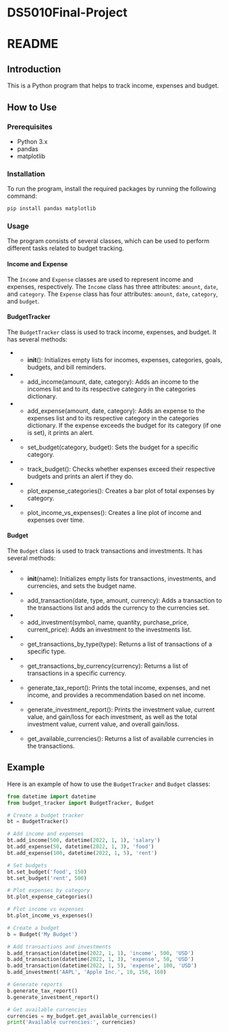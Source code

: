# DS5010Final-Project

# README

## Introduction

This is a Python program that helps to track income, expenses and budget.

## How to Use

### Prerequisites

- Python 3.x
- pandas
- matplotlib

### Installation

To run the program, install the required packages by running the following command:

```python
pip install pandas matplotlib
```

### Usage

The program consists of several classes, which can be used to perform different tasks related to budget tracking. 

#### Income and Expense

The `Income` and `Expense` classes are used to represent income and expenses, respectively. The `Income` class has three attributes: `amount`, `date`, and `category`. The `Expense` class has four attributes: `amount`, `date`, `category`, and `budget`. 

#### BudgetTracker

The `BudgetTracker` class is used to track income, expenses, and budget. It has several methods:

* * __init__(): Initializes empty lists for incomes, expenses, categories, goals, budgets, and bill reminders.
* * add_income(amount, date, category): Adds an income to the incomes list and to its respective category in the categories dictionary.
* * add_expense(amount, date, category): Adds an expense to the expenses list and to its respective category in the categories dictionary. If the expense exceeds the budget for its category (if one is set), it prints an alert.
* * set_budget(category, budget): Sets the budget for a specific category.
* * track_budget(): Checks whether expenses exceed their respective budgets and prints an alert if they do.
* * plot_expense_categories(): Creates a bar plot of total expenses by category.
* * plot_income_vs_expenses(): Creates a line plot of income and expenses over time.

#### Budget

The `Budget` class is used to track transactions and investments. It has several methods:

* * __init__(name): Initializes empty lists for transactions, investments, and currencies, and sets the budget name.
* * add_transaction(date, type, amount, currency): Adds a transaction to the transactions list and adds the currency to the currencies set.
* * add_investment(symbol, name, quantity, purchase_price, current_price): Adds an investment to the investments list.
* * get_transactions_by_type(type): Returns a list of transactions of a specific type.
* * get_transactions_by_currency(currency): Returns a list of transactions in a specific currency.
* * generate_tax_report(): Prints the total income, expenses, and net income, and provides a recommendation based on net income.
* * generate_investment_report(): Prints the investment value, current value, and gain/loss for each investment, as well as the total investment value, current value, and overall gain/loss.
* * get_available_currencies(): Returns a list of available currencies in the transactions.

## Example

Here is an example of how to use the `BudgetTracker` and `Budget` classes:

```python
from datetime import datetime
from budget_tracker import BudgetTracker, Budget

# Create a budget tracker
bt = BudgetTracker()

# Add income and expenses
bt.add_income(500, datetime(2022, 1, 1), 'salary')
bt.add_expense(50, datetime(2022, 1, 3), 'food')
bt.add_expense(100, datetime(2022, 1, 5), 'rent')

# Set budgets
bt.set_budget('food', 150)
bt.set_budget('rent', 500)

# Plot expenses by category
bt.plot_expense_categories()

# Plot income vs expenses
bt.plot_income_vs_expenses()

# Create a budget
b = Budget('My Budget')

# Add transactions and investments
b.add_transaction(datetime(2022, 1, 1), 'income', 500, 'USD')
b.add_transaction(datetime(2022, 1, 3), 'expense', 50, 'USD')
b.add_transaction(datetime(2022, 1, 5), 'expense', 100, 'USD')
b.add_investment('AAPL', 'Apple Inc.', 10, 150, 160)

# Generate reports
b.generate_tax_report()
b.generate_investment_report()

# Get available currencies
currencies = my_budget.get_available_currencies()
print('Available currencies:', currencies)
